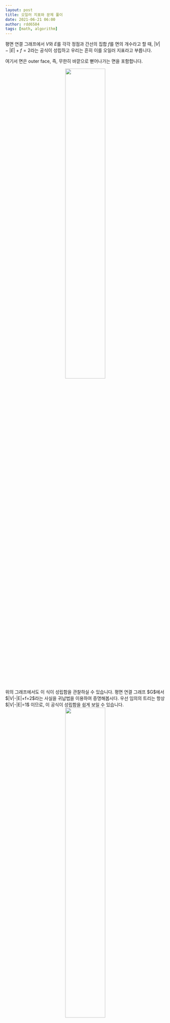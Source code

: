 ```yaml
---
layout: post
title: 오일러 지표와 문제 풀이
date: 2021-06-21 06:00
author: rdd6584
tags: [math, algorithm]
---
```


평면 연결 그래프에서 $V$와 $E$를 각각 정점과 간선의 집합 $f$를 면의 개수라고 할 때,
$|V|-|E|+f=2$라는 공식이 성립하고 우리는 흔히 이를 오일러 지표라고 부릅니다.

여기서 면은 outer face, 즉, 무한히 바깥으로 뻗어나가는 면을 포함합니다.

<center><img src="/assets/images/rdd6584_1/euler1.png" width="50%" height="50%"></center>
위의 그래프에서도 이 식이 성립함을 관찰하실 수 있습니다.
평면 연결 그래프 $G$에서 $|V|-|E|+f=2$라는 사실을 귀납법을 이용하여 증명해봅시다.
우선 임의의 트리는 항상 $|V|-|E|=1$ 이므로, 이 공식이 성립함을 쉽게 보일 수 있습니다.

<center><img src="/assets/images/rdd6584_1/euler2.png" width="50%" height="50%"></center>
만약 그래프가 트리가 아닌 경우, 임의의 사이클이 존재하고. 사이클을 구성하는 임의의 간선은 항상 서로 다른 두 면에 붙어 있습니다. 그런 간선 중 하나를 지워서 만든 그래프를 $G'$이라고 합시다. $G'$은 여전히 평면 연결 그래프이고, 따라서 귀납법에 의해 $|V|-|E|+f=2$입니다.
$G'$에서 아까 지웠던 그 간선을 추가하면, 간선 개수와 면의 개수가 각각 하나씩 증가하게 되므로 역시 $|V|-|E|+f=2$ 이 되므로, 이것으로 증명을 완료하였습니다.

흥미로운 점은, 구(sphere) 위에 그려진 그래프도 하나의 평면 그래프처럼 생각할 수 있어서, 마찬가지로 다면체에서도 이 공식이 성립함을 보일 수 있습니다.
예를 들어, 정육면체는 $|V|=8, |E|=12, f=6$입니다.

그러면, 오일러 지표가 문제에서 어떻게 쓰이는지 한번 알아보겠습니다.

## Hoarse Horses([링크](https://www.acmicpc.net/problem/15010))

$N$개의 선분이 주어졌을 때, 선분으로 둘러싸이는 면의 개수를 구하는 문제입니다. 즉, 기존의 면 개념에서 outer face를 제외한 것의 개수입니다.

이 문제에서 면의 개수를 구하는 건 쉽지 않아 보입니다. 대신, 우리는 점의 개수와 선의 개수를 보다 쉽게 알 수 있고, 이를 이용해서, 오일러 지표를 통해 면의 개수 $f$를 구할 수 있을 것으로 기대됩니다.

그래프에서 선분을 하나의 간선으로, 양 끝을 두 개의 정점으로 생각해 봅시다. 
평면 그래프의 정의에 의해, 아래와 같이 서로 교차하는 간선이 존재해선 안됩니다.
<center><img src="/assets/images/rdd6584_1/euler3.png" width="50%" height="50%"></center>
<center>$|V|=4, |E|=2$</center>

하지만, 이 경우는 아래처럼 교차점도 하나의 정점으로 생각할 수 있고. 이 경우 평면 그래프가 성립하는 것을 확인할 수 있습니다.
<center><img src="/assets/images/rdd6584_1/euler4.png" width="50%" height="50%"></center>
<center>$|V|=5, |E|=4$</center>

아래처럼, 주어진 평면 그래프가 연결 그래프가 아닌 경우에는 $|V|-|E|+f=2$ 가 성립하지 않는 것을 볼 수 있는데, 이 경우에는 어떻게 해야 할까요?
<center><img src="/assets/images/rdd6584_1/euler5.png" width="50%" height="50%"></center>

기존의 평면 연결 그래프에서 outer face를 제외한 면의 수 $f'$을 세면,
$|V|-|E|+f'=1$이 되고, 따라서 하나의 컴포넌트에 대해서, $|V|-|E|+f'=1$이라고 생각할 수 있습니다.
따라서, $C$를 컴포넌트의 개수라고 할 때, 임의의 평면 그래프에서 선으로 둘러싸인 면의 개수$f'$에 대해 $|V|-|E|+f'=C$가 됩니다.
즉, $f'=C-|V|+|E|$입니다.

<center><img src="/assets/images/rdd6584_1/euler6.png" width="50%" height="50%"></center>
어떤 두 선분 $|V|=4, |E|=2 (|V|-|E|=2)$에 대해, 선분이 교차할 때. 교차점을 하나의 정점으로 취급하여, 그래프를 평면 그래프로 바꾸는 과정에서 점과 선의 개수 변화를 살펴보면. $|V|-|E|$가 $1$만큼 증가하는 것을 관찰할 수 있습니다.

즉, 어떤 두 선분이 교차할 때마다 $f'$가 1씩 증가합니다.
따라서, 문제에서 구하고자 하는 면의 개수 $f'$는 $교차하는\space선분\space쌍의\space수 - (2N - N) + C$가 됩니다.

이를 구현한 코드입니다.
선분 교차 판정은 벡터의 외적, 컴포넌트 관리는 Union-Find 자료구조를 이용하였습니다.

```cpp
#include <bits/stdc++.h>
using namespace std;

typedef long long ll;
typedef pair<int, int> pii;

int p[1000];
int find(int a) {
    if (p[a] == -1) return a;
    return p[a] = find(p[a]);
}

void merge(int a, int b) {
    a = find(a); b = find(b);
    if (a == b) return;
    p[b] = a;
}

struct line {
    pii a, b;
} vec[1000];

pii operator- (pii a, pii b) {return pii(a.first-b.first, a.second-b.second);}
ll operator/ (pii a, pii b) {return (ll)a.first*b.second - (ll)a.second*b.first;}
ll ccw(pii a, pii b, pii c) {
    ll ret = (b-a) / (c-a);
    if (ret < 0) return -1;
    if (ret == 0) return 0;
    return 1;
}

int isInter(line a, line b) {
    ll aa = ccw(a.a, a.b, b.a);
    ll bb = ccw(a.a, a.b, b.b);
    ll cc = ccw(b.a, b.b, a.a);
    ll dd = ccw(b.a, b.b, a.b);

    if (aa*bb>0 || cc*dd>0) return 0;
    if (aa*bb == 0 && cc * dd == 0) {
        if (a.a > a.b) swap(a.a, a.b);
        if (b.a > b.b) swap(b.a, b.b);
        if (a.b < b.a || b.b < a.a) return 0;
    }

    return 1;
}

int main() {
    memset(p, -1, sizeof(p));

    int n;
    scanf("%d", &n);

    int ans = 0;
    line t;
    for (int i = 0; i < n; i++) {
        scanf("%d %d %d %d", &t.a.first, &t.a.second, &t.b.first, &t.b.second);
        vec[i] = t;

        for (int j = 0; j < i; j++) {
            int tmp = isInter(vec[i], vec[j]);
            if (tmp) {
                ans++;
                if (find(i) != find(j)) {
                    merge(i, j);
                    ans--;
                }
            }
        }
    }

    printf("%d", ans);
}

// author: rdd6584
```

오일러 지표를 이용하여 풀 수 있는 문제들입니다.
### 달고나([링크](https://www.acmicpc.net/problem/20939))
Hoarse Horses와 비슷한 문제이지만, 원도 등장합니다. 원에 대한 처리만 다를 뿐 문제 풀이는 거의 동일합니다.

### 삼분 그래프([링크](https://www.acmicpc.net/problem/17442))
어떤 쿼리에 대해, 컴포넌트의 개수를 구하는 문제이니. 점, 선, 면의 개수의 변화량을 구하면 컴포넌트의 변화량도 구할 수 있습니다.

선의 변화량은 직선 $A$를 지나는 간선 개수 $+$ $B$를 지나는 간선 개수이고,
점의 변화량은 선의 변화량의 $2$배입니다.
면의 변화량은 $A$를 지나거나 $B$를 지나는 면의 개수만큼 감소하게 됩니다.

### 데이터 제작([링크](https://www.acmicpc.net/problem/19552))
오일러 지표에 의해, $N-M+K=C$입니다. 평면 그래프에서 $M \leq 3N - 6$이 성립합니다.
따라서, $N$개의 정점에 대해 $3N - 6$개의 간선을 좌표 범위 내에 전부 표현할 수 있다면, 그 이하의 간선을 가지는 평면 그래프도 마찬가지로 찾을 수 있게 됩니다.

읽어주셔서 감사합니다.